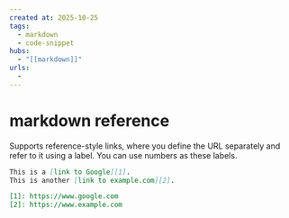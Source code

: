 ```yaml
--- 
created at: 2025-10-25
tags:
  - markdown
  - code-snippet
hubs:
  - "[[markdown]]"
urls:
  -
---
```


# markdown reference

Supports reference-style links, where you define the URL separately and refer to it using a label. You can use numbers as these labels.
  ```markdown
  This is a [link to Google][1].
  This is another [link to example.com][2].

  [1]: https://www.google.com
  [2]: https://www.example.com
  ```
